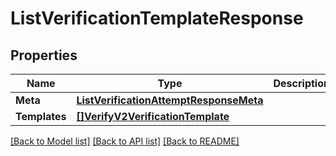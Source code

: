 # ListVerificationTemplateResponse

## Properties

Name | Type | Description | Notes
------------ | ------------- | ------------- | -------------
**Meta** | [**ListVerificationAttemptResponseMeta**](ListVerificationAttemptResponseMeta.md) |  |[optional] 
**Templates** | [**[]VerifyV2VerificationTemplate**](VerifyV2VerificationTemplate.md) |  |[optional] 

[[Back to Model list]](../README.md#documentation-for-models) [[Back to API list]](../README.md#documentation-for-api-endpoints) [[Back to README]](../README.md)



